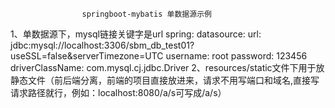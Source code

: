                     springboot-mybatis 单数据源示例
1、单数据源下，mysql链接关键字是url
    spring:
      datasource:
        url: jdbc:mysql://localhost:3306/sbm_db_test01?useSSL=false&serverTimezone=UTC
        username: root
        password: 123456
        driverClassName: com.mysql.cj.jdbc.Driver
2、resources/static文件下用于放静态文件（前后端分离，前端的项目直接放进来，请求不用写端口和域名,直接写请求路径就行，例如：localhost:8080/a/s可写成/a/s）